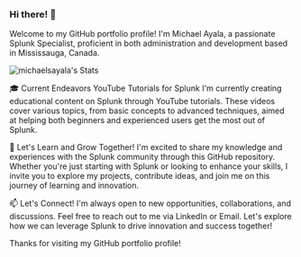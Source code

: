 ### Hi there! 👋

Welcome to my GitHub portfolio profile! I'm Michael Ayala, a passionate Splunk Specialist, proficient in both administration and development based in Mississauga, Canada.

![michaelsayala's Stats](https://github-readme-stats.vercel.app/api?username=michaelsayala&theme=dark&show_icons=true&hide_border=false&count_private=true)

🎓 Current Endeavors
YouTube Tutorials for Splunk
I'm currently creating educational content on Splunk through YouTube tutorials. These videos cover various topics, from basic concepts to advanced techniques, aimed at helping both beginners and experienced users get the most out of Splunk.

🌱 Let's Learn and Grow Together!
I'm excited to share my knowledge and experiences with the Splunk community through this GitHub repository. Whether you're just starting with Splunk or looking to enhance your skills, I invite you to explore my projects, contribute ideas, and join me on this journey of learning and innovation.

📫 Let's Connect!
I'm always open to new opportunities, collaborations, and discussions. Feel free to reach out to me via LinkedIn or Email. Let's explore how we can leverage Splunk to drive innovation and success together!

Thanks for visiting my GitHub portfolio profile!

<!--
**michaelsayala/michaelsayala** is a ✨ _special_ ✨ repository because its `README.md` (this file) appears on your GitHub profile.

Here are some ideas to get you started:

- 🔭 I’m currently working on ...
- 🌱 I’m currently learning ...
- 👯 I’m looking to collaborate on ...
- 🤔 I’m looking for help with ...
- 💬 Ask me about ...
- 📫 How to reach me: ...
- 😄 Pronouns: ...
- ⚡ Fun fact: ...
-->
